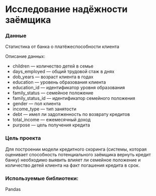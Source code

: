 # Исследование надёжности заёмщика

### Данные
Статистика от банка о платёжеспособности клиента

Описание данных:
- children — количество детей в семье
- days_employed — общий трудовой стаж в днях
- dob_years — возраст клиента в годах
- education — уровень образования клиента
- education_id — идентификатор уровня образования
- family_status — семейное положение
- family_status_id — идентификатор семейного положения
- gender — пол клиента
- income_type — тип занятости
- debt — имел ли задолженность по возврату кредитов
- total_income — ежемесячный доход
- purpose — цель получения кредита

### Цель проекта
Для построении модели кредитного скоринга (системы, которая оценивает способность потенциального заёмщика вернуть кредит банку) необходимо выявить влияет ли семейное положение и количество детей клиента на факт погашения кредита в срок.

### Используемые библиотеки:

Pandas
